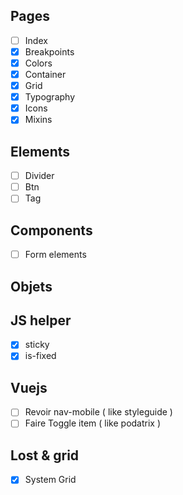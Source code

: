 

## Pages

- [ ] Index
- [x] Breakpoints
- [x] Colors
- [x] Container
- [x] Grid
- [x] Typography
- [x] Icons
- [x] Mixins

## Elements

- [ ] Divider
- [ ] Btn
- [ ] Tag

## Components

- [ ] Form elements

## Objets

## JS helper 

- [x] sticky
- [x] is-fixed

## Vuejs 

- [ ] Revoir nav-mobile ( like styleguide )
- [ ] Faire Toggle item ( like podatrix )

## Lost & grid

- [x] System Grid